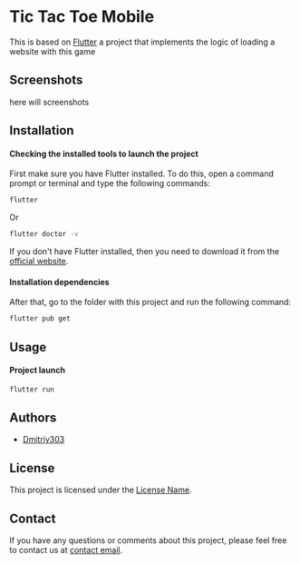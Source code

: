 # Tic Tac Toe Mobile

This is based on [Flutter](https://flutter.dev) a project that implements the logic of loading a website with this game

## Screenshots

here will screenshots

## Installation

#### Checking the installed tools to launch the project

First make sure you have Flutter installed.
To do this, open a command prompt or terminal and type the following commands:

```bash
flutter
```
Or
```bash
flutter doctor -v
```

If you don't have Flutter installed, then you need to download it from the [official website](https://docs.flutter.dev/get-started/install).

#### Installation dependencies

After that, go to the folder with this project and run the following command:

```bash
flutter pub get
```

## Usage

#### Project launch

```bash
flutter run
```

## Authors

- [Dmitriy303](https://github.com/rusnakdima)

## License

This project is licensed under the [License Name](LICENSE.MD).

## Contact

If you have any questions or comments about this project, please feel free to contact us at [contact email](rusnakdima03@gmail.com).